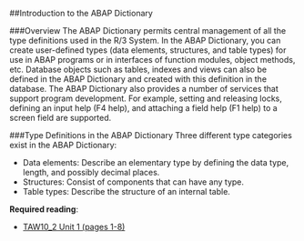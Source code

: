 ##Introduction to the ABAP Dictionary

###Overview
The ABAP Dictionary permits central management of all the type definitions used in the R/3 System.
In the ABAP Dictionary, you can create user-defined types (data elements, structures, and table types) for use in ABAP programs or in interfaces of function modules, object methods, etc. Database objects such as tables, indexes and views can also be defined in the ABAP Dictionary and created with this definition in the database.
The ABAP Dictionary also provides a number of services that support program development. For example, setting and releasing locks, defining an input help (F4 help), and attaching a field help (F1 help) to a screen field are supported.

###Type Definitions in the ABAP Dictionary
Three different type categories exist in the ABAP Dictionary:
- Data elements: Describe an elementary type by defining the data type, length, and possibly decimal places.
- Structures: Consist of components that can have any type.
- Table types: Describe the structure of an internal table.

**Required reading**:
- [TAW10_2 Unit 1 (pages 1-8)](https://msggroup.sharepoint.com/sites/msteams_f974e3/Freigegebene%20Dokumente/Forms/AllItems.aspxid=%2Fsites%2Fmsteams%5Ff974e3%2FFreigegebene%20Dokumente%2FGeneral%2FSAP%20Summer%20School%202023%2FTraining%20materials%2FTAW%2FTAW10%5F2%5FEN%5FCol92%5FFV%5FPart%5FNSC%2Epdf&viewid=1a31ebb4%2Dec1b%2D44f8%2D9edc%2D5889ddbd80c4&parent=%2Fsites%2Fmsteams%5Ff974e3%2FFreigegebene%20Dokumente%2FGeneral%2FSAP%20Summer%20School%202023%2FTraining%20materials%2FTAW)



